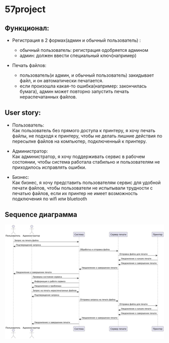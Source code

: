 # 57project
## Функционал:

- Регистрация в 2 формах(админ и обычный пользователь) :
  - обычный пользователь: регистрация одобряется админом
  - админ: должен ввести специальный ключ(например)

- Печать файлов:
  - пользователь(и админ, и обычный пользователь) закидывает файл, и он автоматически печатается.
  - если произошла какая-то ошибка(например: закончилась бумага), админ может повторно запустить печать нераспечатанных файлов.

## User  story:
- Пользователь: <br />
  Как пользователь без прямого доступа к принтеру, я хочу печать файлы, не подходя к принтеру, чтобы не делать лишние действия по пересылке файлов на компьютер, подключенный к принтеру.

- Администратор: <br />
  Как администратор, я хочу поддерживать сервис в рабочем состоянии, чтобы система работала стабильно и пользователям не приходилось исправлять ошибки.

- Бизнес: <br />
  Как бизнес, я хочу представить пользователям сервис для удобной печати файлов, чтобы пользователи не испытывали трудности с печатью файлов, если их принтер не имеет возможность подключения по wifi или bluetooth

## Sequence диаграмма
![alt text](https://github.com/krup4/57project/blob/master/sequence_diagram_rafael.jpg)
